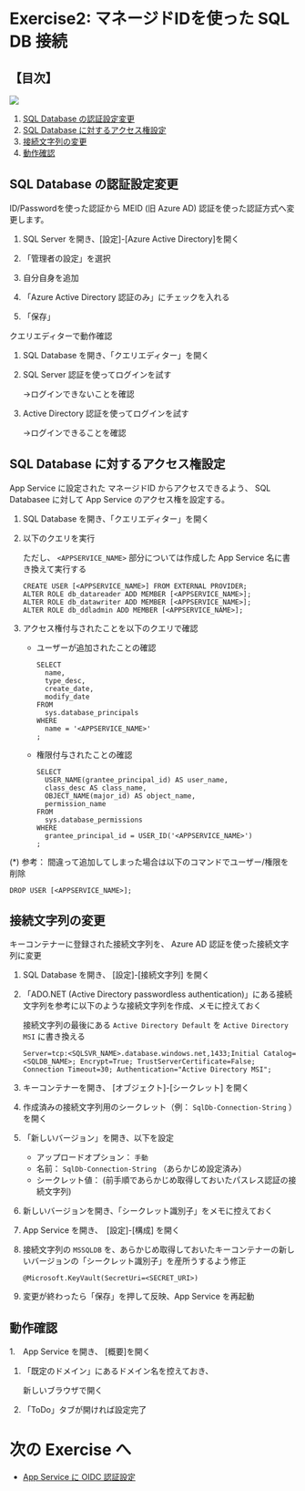 # Exercise2: マネージドIDを使った SQL DB 接続

## 【目次】

![](images/ex01-0000-sqldb-create.png)

1. [SQL Database の認証設定変更]()
1. [SQL Database に対するアクセス権設定]()
1. [接続文字列の変更]()
1. [動作確認]()


## SQL Database の認証設定変更

ID/Passwordを使った認証から MEID (旧 Azure AD) 認証を使った認証方式へ変更します。

1. SQL Server を開き、[設定]-[Azure Active Directory]を開く

1. 「管理者の設定」を選択

1. 自分自身を追加

1. 「Azure Active Directory 認証のみ」にチェックを入れる

1. 「保存」

クエリエディターで動作確認

1. SQL Database を開き、「クエリエディター」を開く

1. SQL Server 認証を使ってログインを試す

    →ログインできないことを確認

1. Active Directory 認証を使ってログインを試す

    →ログインできることを確認


## SQL Database に対するアクセス権設定

App Service に設定された マネージドID からアクセスできるよう、
SQL Databasee に対して App Service のアクセス権を設定する。

1. SQL Database を開き、「クエリエディター」を開く

1. 以下のクエリを実行

    ただし、 `<APPSERVICE_NAME>` 部分については作成した App Service 名に書き換えて実行する

    ```
    CREATE USER [<APPSERVICE_NAME>] FROM EXTERNAL PROVIDER;
    ALTER ROLE db_datareader ADD MEMBER [<APPSERVICE_NAME>];
    ALTER ROLE db_datawriter ADD MEMBER [<APPSERVICE_NAME>];
    ALTER ROLE db_ddladmin ADD MEMBER [<APPSERVICE_NAME>];
    ```

1. アクセス権付与されたことを以下のクエリで確認

    * ユーザーが追加されたことの確認

        ```
        SELECT
          name,
          type_desc,
          create_date,
          modify_date
        FROM
          sys.database_principals
        WHERE
          name = '<APPSERVICE_NAME>'
        ;
        ```

    * 権限付与されたことの確認

        ```
        SELECT
          USER_NAME(grantee_principal_id) AS user_name,
          class_desc AS class_name,
          OBJECT_NAME(major_id) AS object_name,
          permission_name
        FROM
          sys.database_permissions
        WHERE
          grantee_principal_id = USER_ID('<APPSERVICE_NAME>')
        ;
        ```

(*) 参考： 間違って追加してしまった場合は以下のコマンドでユーザー/権限を削除

```
DROP USER [<APPSERVICE_NAME>];
```


## 接続文字列の変更

キーコンテナーに登録された接続文字列を、 Azure AD 認証を使った接続文字列に変更

1. SQL Database を開き、 [設定]-[接続文字列] を開く

1. 「ADO.NET (Active Directory passwordless authentication)」にある接続文字列を参考に以下のような接続文字列を作成、メモに控えておく

    接続文字列の最後にある `Active Directory Default` を `Active Directory MSI` に書き換える

    ```
    Server=tcp:<SQLSVR_NAME>.database.windows.net,1433;Initial Catalog=<SQLDB_NAME>; Encrypt=True; TrustServerCertificate=False; Connection Timeout=30; Authentication="Active Directory MSI";
    ```


1. キーコンテナーを開き、 [オブジェクト]-[シークレット] を開く

1. 作成済みの接続文字列用のシークレット（例： `SqlDb-Connection-String` ）を開く

1. 「新しいバージョン」を開き、以下を設定

    * アップロードオプション： `手動`
    * 名前： `SqlDb-Connection-String` （あらかじめ設定済み）
    * シークレット値： (前手順であらかじめ取得しておいたパスレス認証の接続文字列)

1. 新しいバージョンを開き、「シークレット識別子」をメモに控えておく

1. App Service を開き、　[設定]-[構成] を開く

1. 接続文字列の `MSSQLDB` を、あらかじめ取得しておいたキーコンテナーの新しいバージョンの「シークレット識別子」を産所うするよう修正

    ```
    @Microsoft.KeyVault(SecretUri=<SECRET_URI>)
    ```

1. 変更が終わったら「保存」を押して反映、App Service を再起動


## 動作確認

1.　App Service を開き、 [概要]を開く

1. 「既定のドメイン」にあるドメイン名を控えておき、

    新しいブラウザで開く

1. 「ToDo」タブが開ければ設定完了




# 次の Exercise へ

* [App Service に OIDC 認証設定](exercise03.md)
